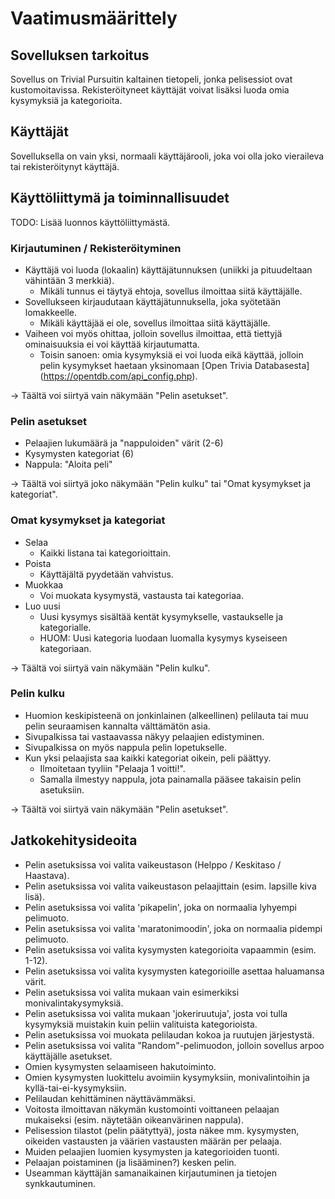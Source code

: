 # Vaatimusmäärittely

## Sovelluksen tarkoitus

Sovellus on Trivial Pursuitin kaltainen tietopeli, jonka pelisessiot ovat kustomoitavissa. Rekisteröityneet käyttäjät voivat lisäksi luoda omia kysymyksiä ja kategorioita.

## Käyttäjät

Sovelluksella on vain yksi, normaali käyttäjärooli, joka voi olla joko vieraileva tai rekisteröitynyt käyttäjä.

## Käyttöliittymä ja toiminnallisuudet

TODO: Lisää luonnos käyttöliittymästä.

### Kirjautuminen / Rekisteröityminen

  - Käyttäjä voi luoda (lokaalin) käyttäjätunnuksen (uniikki ja pituudeltaan vähintään 3 merkkiä).
    - Mikäli tunnus ei täytyä ehtoja, sovellus ilmoittaa siitä käyttäjälle.
  - Sovellukseen kirjaudutaan käyttäjätunnuksella, joka syötetään lomakkeelle.
    - Mikäli käyttäjää ei ole, sovellus ilmoittaa siitä käyttäjälle.
  - Vaiheen voi myös ohittaa, jolloin sovellus ilmoittaa, että tiettyjä ominaisuuksia ei voi käyttää kirjautumatta.
    - Toisin sanoen: omia kysymyksiä ei voi luoda eikä käyttää, jolloin pelin kysymykset haetaan yksinomaan [Open Trivia Databasesta] (https://opentdb.com/api_config.php).
  
  -> Täältä voi siirtyä vain näkymään "Pelin asetukset".
  
### Pelin asetukset

  - Pelaajien lukumäärä ja "nappuloiden" värit (2-6)
  - Kysymysten kategoriat (6)
  - Nappula: "Aloita peli"

  -> Täältä voi siirtyä joko näkymään "Pelin kulku" tai "Omat kysymykset ja kategoriat".

### Omat kysymykset ja kategoriat

  - Selaa
    - Kaikki listana tai kategorioittain.
  - Poista
    - Käyttäjältä pyydetään vahvistus. 
  - Muokkaa
    - Voi muokata kysymystä, vastausta tai kategoriaa.
  - Luo uusi
    - Uusi kysymys sisältää kentät kysymykselle, vastaukselle ja kategorialle.
    - HUOM: Uusi kategoria luodaan luomalla kysymys kyseiseen kategoriaan.

  -> Täältä voi siirtyä vain näkymään "Pelin kulku".

### Pelin kulku

  - Huomion keskipisteenä on jonkinlainen (alkeellinen) pelilauta tai muu pelin seuraamisen kannalta välttämätön asia.
  - Sivupalkissa tai vastaavassa näkyy pelaajien edistyminen.
  - Sivupalkissa on myös nappula pelin lopetukselle. 
  - Kun yksi pelaajista saa kaikki kategoriat oikein, peli päättyy.
    - Ilmoitetaan tyyliin "Pelaaja 1 voitti!".
    - Samalla ilmestyy nappula, jota painamalla pääsee takaisin pelin asetuksiin.

  -> Täältä voi siirtyä vain näkymään "Pelin asetukset".

## Jatkokehitysideoita

- Pelin asetuksissa voi valita vaikeustason (Helppo / Keskitaso / Haastava).
- Pelin asetuksissa voi valita vaikeustason pelaajittain (esim. lapsille kiva lisä).
- Pelin asetuksissa voi valita 'pikapelin', joka on normaalia lyhyempi pelimuoto.
- Pelin asetuksissa voi valita 'maratonimoodin', joka on normaalia pidempi pelimuoto.
- Pelin asetuksissa voi valita kysymysten kategorioita vapaammin (esim. 1-12).
- Pelin asetuksissa voi valita kysymysten kategorioille asettaa haluamansa värit.
- Pelin asetuksissa voi valita mukaan vain esimerkiksi monivalintakysymyksiä.
- Pelin asetuksissa voi valita mukaan 'jokeriruutuja', josta voi tulla kysymyksiä muistakin kuin peliin valituista kategorioista.
- Pelin asetuksissa voi muokata pelilaudan kokoa ja ruutujen järjestystä.
- Pelin asetuksissa voi valita "Random"-pelimuodon, jolloin sovellus arpoo käyttäjälle asetukset.
- Omien kysymysten selaamiseen hakutoiminto.
- Omien kysymysten luokittelu avoimiin kysymyksiin, monivalintoihin ja kyllä-tai-ei-kysymyksiin.
- Pelilaudan kehittäminen näyttävämmäksi.
- Voitosta ilmoittavan näkymän kustomointi voittaneen pelaajan mukaiseksi (esim. näytetään oikeanvärinen nappula).
- Pelisession tilastot (pelin päätyttyä), josta näkee mm. kysymysten, oikeiden vastausten ja väärien vastausten määrän per pelaaja.
- Muiden pelaajien luomien kysymysten ja kategorioiden tuonti.
- Pelaajan poistaminen (ja lisääminen?) kesken pelin.
- Useamman käyttäjän samanaikainen kirjautuminen ja tietojen synkkautuminen.
